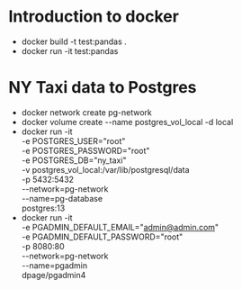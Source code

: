 # Introduction to docker

- docker build -t test:pandas .
- docker run -it test:pandas

# NY Taxi data to Postgres

- docker network create pg-network
- docker volume create --name postgres_vol_local -d local
- docker run -it \
 -e POSTGRES_USER="root" \
 -e POSTGRES_PASSWORD="root" \
 -e POSTGRES_DB="ny_taxi" \
 -v postgres_vol_local:/var/lib/postgresql/data \
 -p 5432:5432 \
 --network=pg-network \
 --name=pg-database \
 postgres:13
- docker run -it \
 -e PGADMIN_DEFAULT_EMAIL="admin@admin.com" \
 -e PGADMIN_DEFAULT_PASSWORD="root" \
  -p 8080:80 \
 --network=pg-network \
 --name=pgadmin \
 dpage/pgadmin4